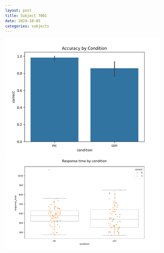 ```yaml
---
layout: post
title: Subject 7001
date: 2024-10-05
categories: subjects
---
```


![](data/7001/run-4/7001_NF_acc.png)
![](data/7001/run-4/7001_NF_rt.png)
